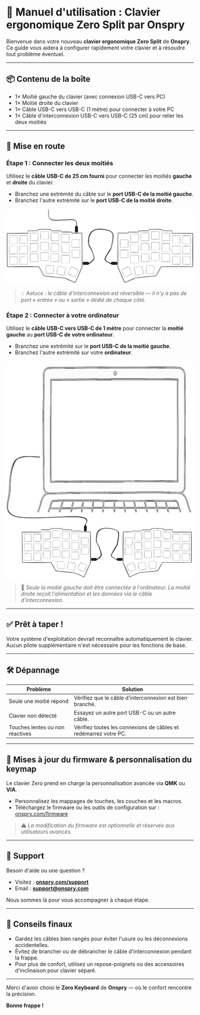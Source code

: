 # 📘 Manuel d'utilisation : Clavier ergonomique Zero Split par Onspry

Bienvenue dans votre nouveau **clavier ergonomique Zero Split** de **Onspry**. Ce guide vous aidera à configurer rapidement votre clavier et à résoudre tout problème éventuel.

---

## 📦 Contenu de la boîte

- 1× Moitié gauche du clavier (avec connexion USB-C vers PC)
- 1× Moitié droite du clavier
- 1× Câble USB-C vers USB-C (1 mètre) pour connecter à votre PC
- 1× Câble d'interconnexion USB-C vers USB-C (25 cm) pour relier les deux moitiés

---

## 🔌 Mise en route

### Étape 1 : Connecter les deux moitiés

Utilisez le **câble USB-C de 25 cm fourni** pour connecter les moitiés **gauche** et **droite** du clavier.

- Branchez une extrémité du câble sur le **port USB-C de la moitié gauche**.
- Branchez l'autre extrémité sur le **port USB-C de la moitié droite**.

![Zero Connected Keyboard](zero-connected.svg)

> 💡 _Astuce : le câble d'interconnexion est réversible — il n'y a pas de port « entrée » ou « sortie » dédié de chaque côté._

### Étape 2 : Connecter à votre ordinateur

Utilisez le **câble USB-C vers USB-C de 1 mètre** pour connecter la **moitié gauche** au **port USB-C de votre ordinateur**.

- Branchez une extrémité sur le **port USB-C de la moitié gauche**.
- Branchez l'autre extrémité sur votre **ordinateur**.

![Zero Connected Keyboard](zero-connected-laptop.svg)

> 🔌 _Seule la moitié gauche doit être connectée à l'ordinateur. La moitié droite reçoit l'alimentation et les données via le câble d'interconnexion._

---

## ✅ Prêt à taper !

Votre système d'exploitation devrait reconnaître automatiquement le clavier. Aucun pilote supplémentaire n'est nécessaire pour les fonctions de base.

---

## 🛠️ Dépannage

| Problème                        | Solution                                                         |
| ------------------------------- | ---------------------------------------------------------------- |
| Seule une moitié répond         | Vérifiez que le câble d'interconnexion est bien branché.         |
| Clavier non détecté             | Essayez un autre port USB-C ou un autre câble.                   |
| Touches lentes ou non réactives | Vérifiez toutes les connexions de câbles et redémarrez votre PC. |

---

## 🔧 Mises à jour du firmware & personnalisation du keymap

Le clavier Zero prend en charge la personnalisation avancée via **QMK** ou **VIA**.

- Personnalisez les mappages de touches, les couches et les macros.
- Téléchargez le firmware ou les outils de configuration sur : [onspry.com/firmware](https://onspry.com/firmware)

> ⚠️ _La modification du firmware est optionnelle et réservée aux utilisateurs avancés._

---

## 🧰 Support

Besoin d'aide ou une question ?

- Visitez : **[onspry.com/support](https://onspry.com/support)**
- Email : **[support@onspry.com](mailto:support@onspry.com)**

Nous sommes là pour vous accompagner à chaque étape.

---

## 📝 Conseils finaux

- Gardez les câbles bien rangés pour éviter l'usure ou les déconnexions accidentelles.
- Évitez de brancher ou de débrancher le câble d'interconnexion pendant la frappe.
- Pour plus de confort, utilisez un repose-poignets ou des accessoires d'inclinaison pour clavier séparé.

---

Merci d'avoir choisi le **Zero Keyboard** de **Onspry** — où le confort rencontre la précision.

**Bonne frappe !**
